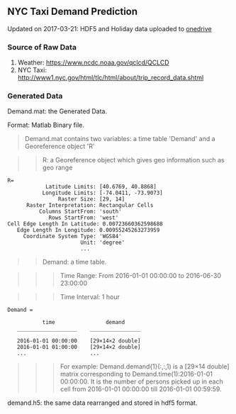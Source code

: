 ## NYC Taxi Demand Prediction

Updated on 2017-03-21: HDF5 and Holiday data uploaded to [onedrive](https://facilities-my.sharepoint.com/personal/lz2484_columbia_edu/_layouts/15/guestaccess.aspx?folderid=1e27ef8057af4432fbc2d940480dd482d&authkey=AYgG5cth5d2MJGG8LNFQ2qQ)

### Source of Raw Data

1. Weather: https://www.ncdc.noaa.gov/qclcd/QCLCD
2. NYC Taxi: http://www1.nyc.gov/html/tlc/html/about/trip_record_data.shtml

### Generated Data

Demand.mat: the Generated Data. 

Format: Matlab Binary file. 

> Demand.mat contains two variables: a time table 'Demand' and a Georeference object 'R'

>> R: a Georeference object which gives geo information such as geo range
 ```
 R=
             Latitude Limits: [40.6769, 40.8868]
            Longitude Limits: [-74.0411, -73.9073]
                 Raster Size: [29, 14]
       Raster Interpretation: Rectangular Cells
           Columns StartFrom: 'south'
              Rows StartFrom: 'west'
Cell Edge Length In Latitude: 0.00723660362598688
    Edge Length In Longitude: 0.00955245263273959
      Coordinate System Type: 'WGS84'
                        Unit: 'degree'
                        ...
 ```
 
 >> Demand: a time table. 
 
 >>> Time Range: From 2016-01-01 00:00:00 to 2016-06-30 23:00:00
 
 >>> Time Interval: 1 hour

 ```
 Demand = 

            time                demand     
    ___________________    ________________

    2016-01-01 00:00:00    [29×14×2 double]
    2016-01-01 01:00:00    [29×14×2 double]
    ...                    ...
 ```
 
>>> For example: Demand.demand{1}(:,:,1) is a [29×14 double] matrix corresponding to Demand.time(1):2016-01-01 00:00:00. It is the number of persons picked up in each cell from 2016-01-01 00:00:00 till 2016-01-01 00:59:59.

demand.h5: the same data rearranged and stored in hdf5 format. 
  





